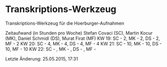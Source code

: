# Transkriptions-Werkzeug
Transkriptions-Werkzeug für die Hoerburger-Aufnahmen

Zeitaufwand (in Stunden pro Woche)
Stefan Covaci (SC), Martin Kocur (MK), Daniel Schmidl (DS), Murat Firat (MF)
KW 19:
SC - 2, MK - 2, DS - 2, MF - 2
KW 20:
SC - 4, MK - 4, DS - 4, MF - 4
KW 21:
SC - 10, MK - 10, DS - 10, MF - 10
KW 22:
SC - , MK - , DS - , MF - 

Letzte Änderung: 25.05.2015, 17:31
